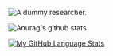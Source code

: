 ![A dummy researcher.](https://res.cloudinary.com/dphwvlm3x/image/upload/v1599978112/final_readme_tz4uih.jpg)

![Anurag's github stats](https://github-readme-stats.vercel.app/api?username=atoxcode&count_private=true)

[![My GitHub Language Stats](https://github-readme-stats.vercel.app/api/top-langs/?username=atoxcode&langs_count=8&layout=compact&theme=radical)]()





<!--
### Hi there 👋
**atoxcode/atoxcode** is a ✨ _special_ ✨ repository because its `README.md` (this file) appears on your GitHub profile.

Here are some ideas to get you started:

- 🔭 I’m currently working on ...
- 🌱 I’m currently learning ...
- 👯 I’m looking to collaborate on ...
- 🤔 I’m looking for help with ...
- 💬 Ask me about ...
- 📫 How to reach me: ...
- 😄 Pronouns: ...
- ⚡ Fun fact: ...
-->
